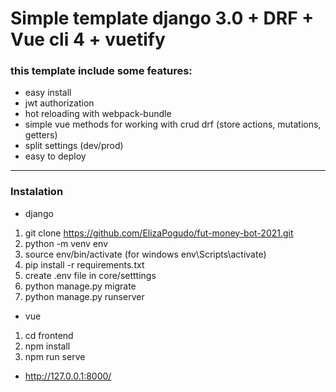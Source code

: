 # Simple template django 3.0 + DRF + Vue cli 4 + vuetify

### this template include some features:
- easy install 
- jwt authorization
- hot reloading with webpack-bundle
- simple vue methods for working with crud drf (store actions, mutations, getters)
- split settings (dev/prod)
- easy to deploy

------------
### Instalation
- django
1. git clone https://github.com/ElizaPogudo/fut-money-bot-2021.git
2. python -m venv env
3. source env/bin/activate (for windows env\Scripts\activate)
4. pip install -r requirements.txt
5. create .env file in core/setttings
6. python manage.py migrate
7. python manage.py runserver
- vue
1. cd frontend
2. npm install
3. npm run serve
- http://127.0.0.1:8000/
